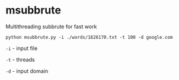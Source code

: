 # msubbrute
Multithreading subbrute for fast work
```
python msubbrute.py -i ./words/1626170.txt -t 100 -d google.com
```
`-i` - input file

`-t` - threads

`-d` - input domain
